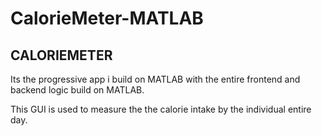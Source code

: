 # CalorieMeter-MATLAB

## CALORIEMETER 
Its the progressive app i build on MATLAB with the entire frontend and backend logic build on MATLAB.

This GUI is used to measure the the calorie intake by the individual entire day.


